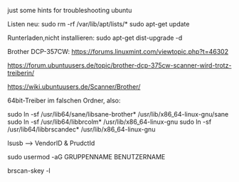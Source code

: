 just some hints for troubleshooting ubuntu

Listen neu:
sudo rm -rf /var/lib/apt/lists/*
sudo apt-get update

Runterladen,nicht installieren:
sudo apt-get dist-upgrade -d


Brother DCP-357CW:
https://forums.linuxmint.com/viewtopic.php?t=46302

https://forum.ubuntuusers.de/topic/brother-dcp-375cw-scanner-wird-trotz-treiberin/

https://wiki.ubuntuusers.de/Scanner/Brother/


64bit-Treiber im falschen Ordner, also:

sudo ln -sf /usr/lib64/sane/libsane-brother* /usr/lib/x86_64-linux-gnu/sane
sudo ln -sf /usr/lib64/libbrcolm* /usr/lib/x86_64-linux-gnu
sudo ln -sf /usr/lib64/libbrscandec* /usr/lib/x86_64-linux-gnu

lsusb --> VendorID & PrudctId

sudo usermod -aG GRUPPENNAME BENUTZERNAME 

brscan-skey -l 
